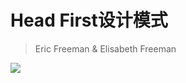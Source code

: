 # Head First设计模式
> Eric Freeman & Elisabeth Freeman

![](https://www.linuxprobe.com/wp-content/uploads/2018/10/TB13BeuiL2H8KJjy0FcXXaDlFXa_0-item_pic.jpg)
